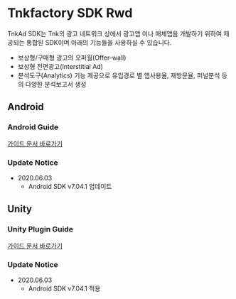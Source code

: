 # Tnkfactory SDK Rwd

TnkAd SDK는 Tnk의 광고 네트워크 상에서 광고앱 이나 매체앱을 개발하기 위하여 제공되는 통합된 SDK이며 아래의 기능들을 사용하실 수 있습니다.

* 보상형/구매형 광고의 오퍼월(Offer-wall)
* 보상형 전면광고(Interstitial Ad)
* 분석도구(Analytics) 기능 제공으로 유입경로 별 앱사용율, 재방문율, 퍼널분석 등의 다양한 분석보고서 생성

## Android

### Android Guide

[가이드 문서 바로가기](./Android_Guide.md)

### Update Notice

* 2020.06.03
  * Android SDK v7.04.1 업데이트



## Unity

### Unity Plugin Guide

[가이드 문서 바로가기](./Unity_Plugin_Guide.md)

### Update Notice

* 2020.06.03
  * Android SDK v7.04.1 적용




